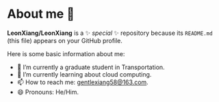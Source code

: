 # About me 👋


**LeonXiang/LeonXiang** is a ✨ _special_ ✨ repository because its `README.md` (this file) appears on your GitHub profile.

Here is some basic information about me:

- 🔭 I’m currently a graduate student in Transportation.
- 🌱 I’m currently learning about cloud computing.
- 📫 How to reach me: gentlexiang58@163.com.
- 😄 Pronouns: He/Him.
